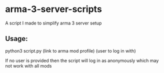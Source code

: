 # arma-3-server-scripts
A script I made to simplify arma 3 server setup

## Usage:
python3 script.py (link to arma mod profile) (user to log in with)

If no user is provided then the script will log in as anonymously which may not work with all mods
